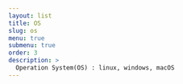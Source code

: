 ```yaml
---
layout: list
title: OS
slug: os
menu: true
submenu: true
order: 3
description: >
  Operation System(OS) : linux, windows, macOS
---
```

